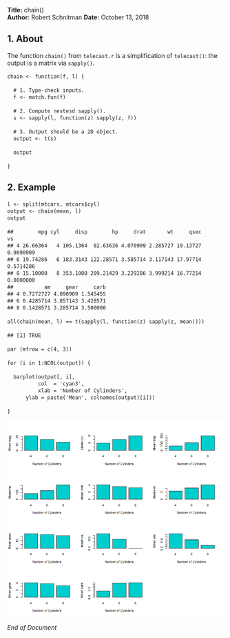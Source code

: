 **Title:** chain()  
**Author:** Robert Schnitman
**Date:** October 13, 2018

## 1. About

The function `chain()` from `telecast.r` is a simplification
of `telecast()`: the output is a matrix via `sapply()`.

    chain <- function(f, l) {
      
      # 1. Type-check inputs.
      f <- match.fun(f)
      
      # 2. Compute nestesd sapply().
      s <- sapply(l, function(z) sapply(z, f))
      
      # 3. Output should be a 2D object.
      output <- t(s)
      
      output
      
    }

## 2. Example

    l <- split(mtcars, mtcars$cyl) 
    output <- chain(mean, l)
	output
	
	##        mpg cyl     disp        hp     drat       wt     qsec        vs
	## 4 26.66364   4 105.1364  82.63636 4.070909 2.285727 19.13727 0.9090909
	## 6 19.74286   6 183.3143 122.28571 3.585714 3.117143 17.97714 0.5714286
	## 8 15.10000   8 353.1000 209.21429 3.229286 3.999214 16.77214 0.0000000
	##          am     gear     carb
	## 4 0.7272727 4.090909 1.545455
	## 6 0.4285714 3.857143 3.428571
	## 8 0.1428571 3.285714 3.500000

    all(chain(mean, l) == t(sapply(l, function(z) sapply(z, mean))))

    ## [1] TRUE

    par (mfrow = c(4, 3))

	for (i in 1:NCOL(output)) {
	
	  barplot(output[, i], 
	          col  = 'cyan3', 
	          xlab = 'Number of Cylinders', 
		  ylab = paste('Mean', colnames(output)[i]))
	
	}


![](plots//chain_ex1.png)

*End of Document*
